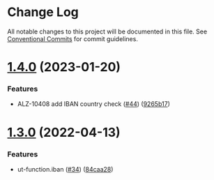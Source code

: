 # Change Log

All notable changes to this project will be documented in this file.
See [Conventional Commits](https://conventionalcommits.org) for commit guidelines.

# [1.4.0](https://github.com/softwaregroup-bg/ut-function/compare/ut-function.xml2json@1.1.16...ut-function.iban@1.4.0) (2023-01-20)


### Features

* ALZ-10408 add IBAN country check ([#44](https://github.com/softwaregroup-bg/ut-function/issues/44)) ([9265b17](https://github.com/softwaregroup-bg/ut-function/commit/9265b17085bfb29286d5c7e7b498171cf1a24a10))





# [1.3.0](https://github.com/softwaregroup-bg/ut-function/compare/ut-function.common-joi@1.7.1...ut-function.iban@1.3.0) (2022-04-13)


### Features

* ut-function.iban ([#34](https://github.com/softwaregroup-bg/ut-function/issues/34)) ([84caa28](https://github.com/softwaregroup-bg/ut-function/commit/84caa28f11831d6f62b5518439a62d8af6007af2))
